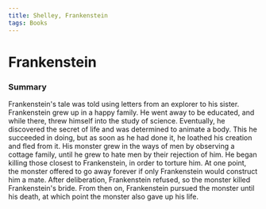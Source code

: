 ```yaml
---
title: Shelley, Frankenstein
tags: Books
---
```


# Frankenstein
### Summary
Frankenstein's tale was told using letters from an explorer to his sister. Frankenstein grew up in a happy family. He went away to be educated, and while there, threw himself into the study of science. Eventually, he discovered the secret of life and was determined to animate a body. This he succeeded in doing, but as soon as he had done it, he loathed his creation and fled from it. His monster grew in the ways of men by observing a cottage family, until he grew to hate men by their rejection of him. He began killing those closest to Frankenstein, in order to torture him. At one point, the monster offered to go away forever if only Frankenstein would construct him a mate. After deliberation, Frankenstein refused, so the monster killed Frankenstein's bride. From then on, Frankenstein pursued the monster until his death, at which point the monster also gave up his life.